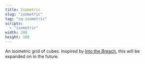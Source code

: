```yaml
---
title: Isometric
slug: "isometric"
tag: "sq-isometric"
scripts:
  - "isometric"
width: 200
height: 100
---
```


An isometric grid of cubes. Inspired by [Into the Breach](https://subsetgames.com/itb.html), this will be expanded on in the future.